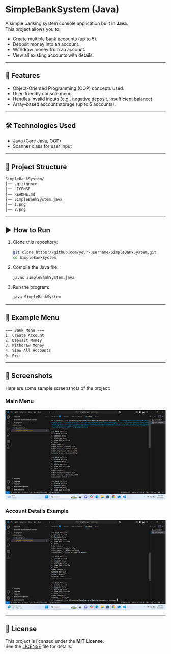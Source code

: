 # SimpleBankSystem (Java)

A simple banking system console application built in **Java**.  
This project allows you to:

- Create multiple bank accounts (up to 5).
- Deposit money into an account.
- Withdraw money from an account.
- View all existing accounts with details.

---

## 🚀 Features
- Object-Oriented Programming (OOP) concepts used.
- User-friendly console menu.
- Handles invalid inputs (e.g., negative deposit, insufficient balance).
- Array-based account storage (up to 5 accounts).

---

## 🛠️ Technologies Used
- Java (Core Java, OOP)
- Scanner class for user input

---

## 📂 Project Structure
```
SimpleBankSystem/
│── .gitignore
│── LICENSE
│── README.md
│── SimpleBankSystem.java
│── 1.png
│── 2.png
```

---

## ▶️ How to Run
1. Clone this repository:
   ```bash
   git clone https://github.com/your-username/SimpleBankSystem.git
   cd SimpleBankSystem
   ```

2. Compile the Java file:
   ```bash
   javac SimpleBankSystem.java
   ```

3. Run the program:
   ```bash
   java SimpleBankSystem
   ```

---

## 📖 Example Menu
```
=== Bank Menu ===
1. Create Account
2. Deposit Money
3. Withdraw Money
4. View All Accounts
0. Exit
```

---

## 📸 Screenshots
Here are some sample screenshots of the project:

### Main Menu
![Main Menu](1.png)

### Account Details Example
![Account Details](2.png)

---

## 📜 License
This project is licensed under the **MIT License**.  
See the [LICENSE](LICENSE) file for details.
